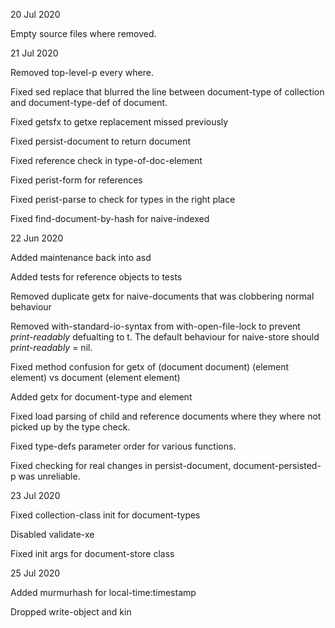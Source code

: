 20 Jul 2020

Empty source files where removed.

21 Jul 2020

Removed top-level-p every where.

Fixed sed replace that blurred the line between document-type of collection and document-type-def of document.

Fixed getsfx to getxe replacement missed previously

Fixed persist-document to return document

Fixed reference check in type-of-doc-element

Fixed perist-form for references

Fixed perist-parse to check for types in the right place

Fixed find-document-by-hash for naive-indexed

22 Jun 2020

Added maintenance back into asd

Added tests for reference objects to tests

Removed duplicate getx for naive-documents that was clobbering normal behaviour

Removed with-standard-io-syntax from with-open-file-lock to prevent *print-readably* defualting to t. The default behaviour for naive-store should *print-readably* = nil.

Fixed method confusion for getx of (document document) (element element) vs document (element element)

Added getx for document-type and element

Fixed load parsing of child and reference documents where they where not picked up by the type check.

Fixed type-defs parameter order for various functions.

Fixed checking for real changes in persist-document, document-persisted-p was unreliable.

23 Jul 2020

Fixed collection-class init for document-types

Disabled validate-xe

Fixed init args for document-store class

25 Jul 2020

Added murmurhash for local-time:timestamp

Dropped write-object and kin

